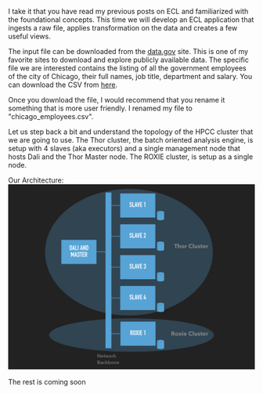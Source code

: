 I take it that you have read my previous posts on ECL and familiarized with the foundational concepts. This time we will develop an ECL application that ingests a raw file, applies transformation on the data and creates a few useful views.

The input file can be downloaded from the [data.gov](http://data.gov) site. This is one of my favorite sites to download and explore publicly available data. The specific file we are interested contains the listing of all the government employees of the city of Chicago, their full names, job title, department and salary. You can download the CSV from [here](https://catalog.data.gov/dataset/current-employee-names-salaries-and-position-titles-840f7). 

Once you download the file, I would recommend that you rename it something that is more user friendly. I renamed my file to "chicago_employees.csv". 

Let us step back a bit and understand the topology of the HPCC cluster that we are going to use. The Thor cluster, the batch oriented analysis engine, is setup with 4 slaves (aka executors) and a single management node that hosts Dali and the Thor Master node. The ROXIE cluster, is setup as a single node. 

Our Architecture:
![](/assets/images/Architecture.001.jpeg)


The rest is coming soon

